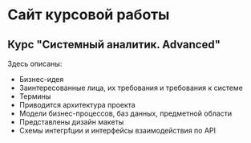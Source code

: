 # Сайт курсовой работы 

## Курс "Системный аналитик. Advanced"

Здесь описаны:

- Бизнес-идея
- Заинтересованные лица, их требования и требования к системе
- Термины
- Приводится архитектура проекта
- Модели бизнес-процессов, баз данных, предметной области
- Представлены дизайн макеты
- Схемы интегрfции и интерфейсы взаимодействия по API
